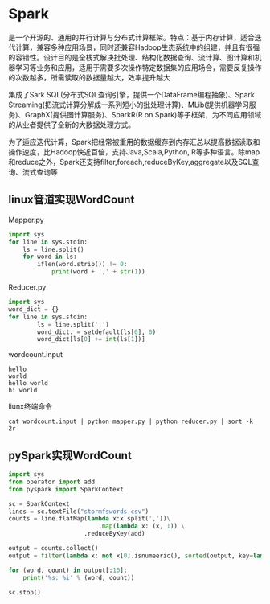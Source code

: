# Spark

是一个开源的、通用的并行计算与分布式计算框架。特点：基于内存计算，适合迭代计算，兼容多种应用场景，同时还兼容Hadoop生态系统中的组建，并且有很强的容错性。设计目的是全栈式解决批处理、结构化数据查询、流计算、图计算和机器学习等业务和应用，适用于需要多次操作特定数据集的应用场合，需要反复操作的次数越多，所需读取的数据量越大，效率提升越大

集成了Sark SQL(分布式SQL查询引擎，提供一个DataFrame编程抽象)、Spark Streaming(把流式计算分解成一系列短小的批处理计算)、MLib(提供机器学习服务)、GraphX(提供图计算服务)、SparkR(R on Spark)等子框架，为不同应用领域的从业者提供了全新的大数据处理方式。

为了适应迭代计算，Spark把经常被重用的数据缓存到内存汇总以提高数据读取和操作速度，比Hadoop快近百倍，支持Java,Scala,Python, R等多种语言。除map和reduce之外，Spark还支持filter,foreach,reduceByKey,aggregate以及SQL查询、流式查询等

## linux管道实现WordCount

Mapper.py

```python
import sys
for line in sys.stdin:
  	ls = line.split()
    for word in ls:
      	iflen(word.strip()) != 0:
          	print(word + ',' + str(1))
```

Reducer.py

```python
import sys 
word_dict = {}
for line in sys.stdin:
		ls = line.split(',')
		word_dict. = setdefault(ls[0], 0)
		word_dict[ls[0] += int(ls[1])]
```

wordcount.input

```
hello
world
hello world
hi world
```

liunx终端命令

```shell
cat wordcount.input | python mapper.py | python reducer.py | sort -k 2r 
```

## pySpark实现WordCount

```python
import sys 
from operator import add 
from pyspark import SparkContext

sc = SparkContext
lines = sc.textFile("stormfswords.csv")
counts = line.flatMap(lambda x:x.split(','))\
						 .map(lambda x: (x, 1)) \
  					 .reduceByKey(add)

output = counts.collect()
output = filter(lambda x: not x[0].isnumeeric(), sorted(output, key=lambda x:x[1], reverse=True))

for (word, count) in output[:10]:
  	print('%s: %i' % (word, count))
    
sc.stop()
```


